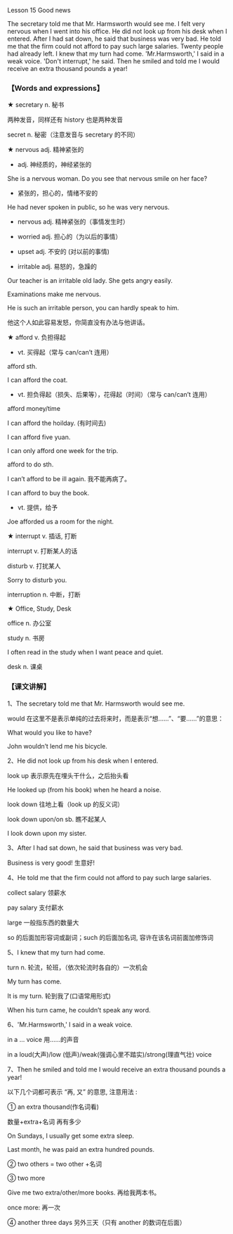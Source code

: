 Lesson 15 Good news 

The secretary told me that Mr. Harmsworth would see me. I felt very nervous when I went into his office. He did not look up from his desk when I entered. After I had sat down, he said that business was very bad. He told me that the firm could not afford to pay such large salaries. Twenty people had already left. I knew that my turn had come.
'Mr.Harmsworth,' I said in a weak voice.
'Don't interrupt,' he said.
Then he smiled and told me I would receive an extra thousand pounds a year! 


### 【Words and expressions】

★	secretary n. 秘书

两种发音，同样还有 history 也是两种发音

secret n. 秘密（注意发音与 secretary 的不同）


★	nervous adj. 精神紧张的

- adj. 神经质的，神经紧张的

She is a nervous woman. Do you see that nervous smile on her face?

- 紧张的，担心的，情绪不安的

He had never spoken in public, so he was very nervous.

- nervous adj. 精神紧张的（事情发生时）

- worried adj. 担心的（为以后的事情）

- upset adj. 不安的 (对以前的事情)

- irritable adj. 易怒的，急躁的

Our teacher is an irritable old lady. She gets angry easily.

Examinations make me nervous.

He is such an irritable person, you can hardly speak to him.

他这个人如此容易发怒，你简直没有办法与他讲话。


★	afford v. 负担得起

- vt. 买得起（常与 can/can’t 连用）

afford sth.

I can afford the coat.

- vt. 担负得起（损失、后果等），花得起（时间）（常与 can/can’t 连用）

afford money/time

I can afford the hoilday. (有时间去)

I can afford five yuan.

I can only afford one week for the trip.

afford to do sth.

I can’t afford to be ill again. 我不能再病了。

I can afford to buy the book.

- vt. 提供，给予

Joe afforded us a room for the night.


★	interrupt v. 插话, 打断

interrupt v. 打断某人的话

disturb v. 打扰某人

Sorry to disturb you.

interruption n. 中断，打断


★	Office, Study, Desk

office n. 办公室

study n. 书房

I often read in the study when I want peace and quiet.

desk n. 课桌



### 【课文讲解】

1、The secretary told me that Mr. Harmsworth would see me.

would 在这里不是表示单纯的过去将来时，而是表示“想……”、“要……”的意思：

What would you like to have?

John wouldn’t lend me his bicycle.

2、He did not look up from his desk when I entered.

look up 表示原先在埋头干什么，之后抬头看

He looked up (from his book) when he heard a noise.

look down 往地上看（look up 的反义词）

look down upon/on sb. 瞧不起某人

I look down upon my sister.

3、After I had sat down, he said that business was very bad.

Business is very good! 生意好!

4、He told me that the firm could not afford to pay such large salaries.

collect salary 领薪水

pay salary 支付薪水

large 一般指东西的数量大

so 的后面加形容词或副词；such 的后面加名词, 容许在该名词前面加修饰词

5、I knew that my turn had come.

turn n. 轮流，轮班，（依次轮流时各自的）一次机会

My turn has come.

It is my turn. 轮到我了(口语常用形式)

When his turn came, he couldn’t speak any word.

6、'Mr.Harmsworth,' I said in a weak voice.

in a … voice 用……的声音

in a loud(大声)/low (低声)/weak(强调心里不踏实)/strong(理直气壮) voice

7、Then he smiled and told me I would receive an extra thousand pounds a year!

以下几个词都可表示 “再, 又” 的意思, 注意用法 :

① an extra thousand(作名词看)

数量+extra+名词 再有多少

On Sundays, I usually get some extra sleep.

Last month, he was paid an extra hundred pounds.

② two others = two other +名词

③ two more

Give me two extra/other/more books. 再给我两本书。

once more: 再一次

④ another three days 另外三天（只有 another 的数词在后面）

